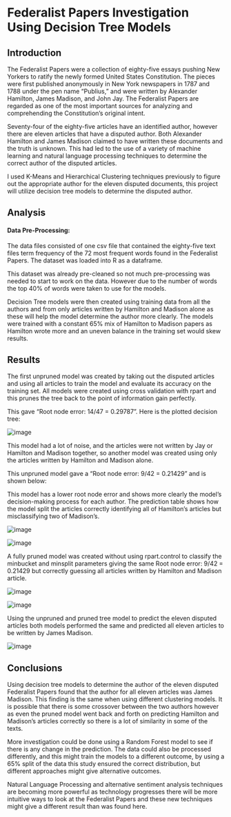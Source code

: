 # Federalist Papers Investigation Using Decision Tree Models

## Introduction

The Federalist Papers were a collection of eighty-five essays pushing New Yorkers to ratify the newly formed United States Constitution. The pieces were first published anonymously in New York newspapers in 1787 and 1788 under the pen name “Publius,” and were written by Alexander Hamilton, James Madison, and John Jay. The Federalist Papers are regarded as one of the most important sources for analyzing and comprehending the Constitution’s original intent.

Seventy-four of the eighty-five articles have an identified author, however there are eleven articles that have a disputed author. Both Alexander Hamilton and James Madison claimed to have written these documents and the truth is unknown. This had led to the use of a variety of machine learning and natural language processing techniques to determine the correct author of the disputed articles.

I used K-Means and Hierarchical Clustering techniques previously to figure out the appropriate author for the eleven disputed documents, this project will utilize decision tree models to determine the disputed author.

## Analysis

#### Data Pre-Processing:

The data files consisted of one csv file that contained the eighty-five text files term frequency of the 72 most frequent words found in the Federalist Papers. The dataset was loaded into R as a dataframe.

This dataset was already pre-cleaned so not much pre-processing was needed to start to work on the data. However due to the number of words the top 40% of words were taken to use for the models.

Decision Tree models were then created using training data from all the authors and from only articles written by Hamilton and Madison alone as these will help the model determine the author more clearly. The models were trained with a constant 65% mix of Hamilton to Madison papers as Hamilton wrote more and an uneven balance in the training set would skew results.

## Results

The first unpruned model was created by taking out the disputed articles and using all articles to train the model and evaluate its accuracy on the training set. All models were created using cross validation with rpart and this prunes the tree back to the point of information gain perfectly.

This gave “Root node error: 14/47 = 0.29787”. Here is the plotted decision tree:

![image](https://user-images.githubusercontent.com/94664740/227403851-760b0fb3-1da8-46f1-afc7-b311559ac48e.png)


This model had a lot of noise, and the articles were not written by Jay or Hamilton and Madison together, so another model was created using only the articles written by Hamilton and Madison alone.

This unpruned model gave a “Root node error: 9/42 = 0.21429” and is shown below:

This model has a lower root node error and shows more clearly the model’s decision-making process for each author. The prediction table shows how the model split the articles correctly identifying all of Hamilton’s articles but misclassifying two of Madison’s.

![image](https://user-images.githubusercontent.com/94664740/227405926-55d5a864-930c-4191-abe1-9e1abd172ea4.png)

![image](https://user-images.githubusercontent.com/94664740/227406003-d0732f04-22f0-4136-8215-89de6226c8ec.png)

A fully pruned model was created without using rpart.control to classify the minbucket and minsplit parameters giving the same Root node error: 9/42 = 0.21429 but correctly guessing all articles written by Hamilton and Madison article.

![image](https://user-images.githubusercontent.com/94664740/227406039-b3f0f651-f6c8-4556-8f99-1ca97b2b9bc4.png)

![image](https://user-images.githubusercontent.com/94664740/227406060-197373ed-2027-48ea-9aeb-4bd2ae2e016d.png)


Using the unpruned and pruned tree model to predict the eleven disputed articles both models performed the same and predicted all eleven articles to be written by James Madison.

![image](https://user-images.githubusercontent.com/94664740/227406148-4f03ff5d-1d59-4db6-adf9-f27c58a4fd71.png)


## Conclusions

Using decision tree models to determine the author of the eleven disputed Federalist Papers found that the author for all eleven articles was James Madison. This finding is the same when using different clustering models. It is possible that there is some crossover between the two authors however as even the pruned model went back and forth on predicting Hamilton and Madison’s articles correctly so there is a lot of similarity in some of the texts.

More investigation could be done using a Random Forest model to see if there is any change in the prediction. The data could also be processed differently, and this might train the models to a different outcome, by using a 65% split of the data this study ensured the correct distribution, but different approaches might give alternative outcomes.

Natural Language Processing and alternative sentiment analysis techniques are becoming more powerful as technology progresses there will be more intuitive ways to look at the Federalist Papers and these new techniques might give a different result than was found here.

